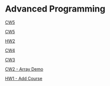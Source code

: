 # Advanced Programming
[CW5](https://ibrahimyyildirim.github.io/advancedProgramming/CW5/timing.html)

[CW5](https://ibrahimyyildirim.github.io/advancedProgramming/CW5/cw5.html)

[HW2](https://ibrahimyyildirim.github.io/advancedProgramming/HW2/index.html)

[CW4](https://ibrahimyyildirim.github.io/advancedProgramming/index.html)


<a href="https://ibrahimyyildirim.github.io/advancedProgramming/inspector.html" target="_blank">CW3</a>

<a href="https://ibrahimyyildirim.github.io/advancedProgramming/IbrahimYildirim_arrayDemo.html" target="_blank">CW2 - Array Demo</a>

<a href="https://ibrahimyyildirim.github.io/advancedProgramming/HW1%20-%20Add%20Course.html" target="_blank">HW1 - Add Course</a>


